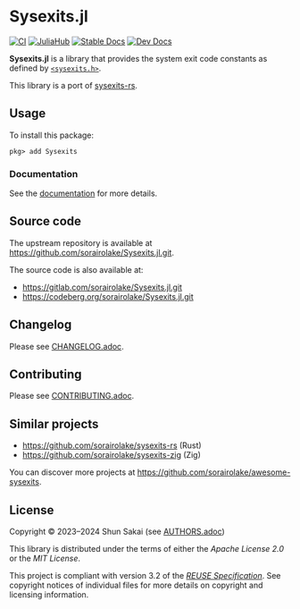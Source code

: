 <!--
SPDX-FileCopyrightText: 2023 Shun Sakai

SPDX-License-Identifier: Apache-2.0 OR MIT
-->

# Sysexits.jl

[![CI][ci-badge]][ci-url]
[![JuliaHub][juliahub-badge]][juliahub-url]
[![Stable Docs][stable-docs-badge]][stable-docs-url]
[![Dev Docs][dev-docs-badge]][dev-docs-url]

**Sysexits.jl** is a library that provides the system exit code constants as
defined by [`<sysexits.h>`].

This library is a port of [sysexits-rs].

## Usage

To install this package:

```julia-repl
pkg> add Sysexits
```

### Documentation

See the [documentation][stable-docs-url] for more details.

## Source code

The upstream repository is available at
<https://github.com/sorairolake/Sysexits.jl.git>.

The source code is also available at:

- <https://gitlab.com/sorairolake/Sysexits.jl.git>
- <https://codeberg.org/sorairolake/Sysexits.jl.git>

## Changelog

Please see [CHANGELOG.adoc].

## Contributing

Please see [CONTRIBUTING.adoc].

## Similar projects

- <https://github.com/sorairolake/sysexits-rs> (Rust)
- <https://github.com/sorairolake/sysexits-zig> (Zig)

You can discover more projects at
<https://github.com/sorairolake/awesome-sysexits>.

## License

Copyright &copy; 2023&ndash;2024 Shun Sakai (see [AUTHORS.adoc])

This library is distributed under the terms of either the _Apache License 2.0_
or the _MIT License_.

This project is compliant with version 3.2 of the [_REUSE Specification_]. See
copyright notices of individual files for more details on copyright and
licensing information.

[ci-badge]: https://img.shields.io/github/actions/workflow/status/sorairolake/Sysexits.jl/CI.yaml?branch=develop&style=for-the-badge&logo=github&label=CI
[ci-url]: https://github.com/sorairolake/Sysexits.jl/actions?query=branch%3Adevelop+workflow%3ACI++
[juliahub-badge]: https://img.shields.io/badge/JuliaHub-Sysexits-mediumorchid?style=for-the-badge&logo=julia
[juliahub-url]: https://juliahub.com/ui/Packages/General/Sysexits
[stable-docs-badge]: https://img.shields.io/badge/docs-stable-blue?style=for-the-badge
[stable-docs-url]: https://sorairolake.github.io/Sysexits.jl/stable/
[dev-docs-badge]: https://img.shields.io/badge/docs-dev-blue?style=for-the-badge
[dev-docs-url]: https://sorairolake.github.io/Sysexits.jl/dev/
[`<sysexits.h>`]: https://man.openbsd.org/sysexits
[sysexits-rs]: https://crates.io/crates/sysexits
[CHANGELOG.adoc]: CHANGELOG.adoc
[CONTRIBUTING.adoc]: CONTRIBUTING.adoc
[AUTHORS.adoc]: AUTHORS.adoc
[_REUSE Specification_]: https://reuse.software/spec/
